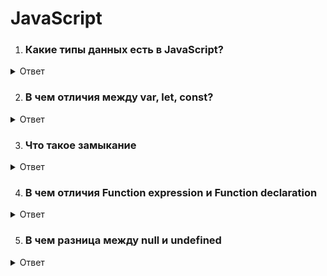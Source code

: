 # JavaScript

1. ### Какие типы данных есть в JavaScript?
<details>
  <summary>Ответ</summary>
    <ul>
        <li>Примитивные типы: <i>Boolean, number, string, undefuned, null, BigInt, Symbol.</i> <br> (Для запоминания можно использовать только первые буквы. Например: BBS NUN)</li>
        <li>Не примитивы: <i>Objects</i></li>
    </ul>
</details>
    

2. ### В чем отличия между var, let, const?
<details>
  <summary>Ответ</summary>
    <ul>
        <li>Главное отличие var от let в их области видимости. У var область видимости функциональная. Область видимости let – блочная, проще говоря ограничена фигурными скобками, в котором она объявлена.</li>
        <li>Также если мы попытаеся обратиться к переменной до ее инициализации с var мы получим <i>undefined</i>, с let/const <i>Ошибку</i></li>
        <li>Отличия let и const в том, что мы можем переприсвоить(мутировать) let, а const – нет</li>
    </ul>

```javascript
function someFn() {
    if(true) {
        var x = 0
    }
    console.log(x) // Выведет 0
}

function someFn() {
    if(true) {
        const x = 0
    }
    console.log(x) // Выведет ошибку, т.к. область видиvости только внутри if
}
```
```javascript
a = 5;
var a; // Ошибки не будет

b = 5; // Будет ошибка, b is not defined
let b; 
```

   
</details>


3. ### Что такое замыкание
<details>
    <summary>Ответ</summary>
    <ul>
        <li>Замыкание – это комбинация функции и лексического окружения, в котором эта функция была определена. Другими словами, замыкание даёт вам доступ к Scope внешней функции из внутренней функции.</li>
        <li>Замыкание – возвращаемая функция внутри функции, которая помнит\знает об окружении (Scope) своей родительской функции</li>
        <li>Нужно для оптимизации кода, т.к. родительская функция будет выполняться только один раз</li>
    </ul>

```javascript
function counter() {
    let x = 0;
    for (let i = 0; i < 100000; i++) {
        // Я ресурсозатратный код и выполнюсь 1 раз
    }
    const increment = () => {
        return x++
    }
    
    return increment
}

const result = counter() // Функция вызовется единожды
// А вот внутреннюю можем вызывать сколько угодно
console.log(result()) // 1
console.log(result()) // 2
console.log(result()) // 3
```
</details>


4. ### В чем отличия Function expression и Function declaration

<details>
    <summary>Ответ</summary>
    <ul>
        <li>Function declaration можно вызвать <b>до</b> ее инициализации (hoisting)</li>
        <li>Function expression можно вызывать только <b>после</b> инициализации</li>
        <li>FD имеет <i>локальный контекст</i>, а FE – <i>глобальный</i></li>
    </ul>

```javascript
declareFn()

function declareFn() {
    console.log('Я функция, которую можно вызвать до инициализации')
}

const expressFn = () => {
    console.log('А меня можно вызввать только ниже')
}

expressFn()
```

```javascript
const obj = {
    name: 'Alex',
    age: 20,
    getAge: () => {
        return this.age 
    } 
}

console.log(obj.getAge()) // Вернет undefined, т.к. не знает где ее вызывают (глоабльное окружение)

const obj = {
    name: 'Alex',
    age: 20,
    getAge: function () {
        return this.age
    }
}

console.log(obj.getAge()) // Вернет 20, т.к. знает где ее вызывают (локальное окружение)
```
</details>

5. ### В чем разница между null и undefined

<details>
    <summary>Ответ</summary>
    <ul>
        <li>null – пустое значение (явно присваивается)</li>
        <li>undefined - неприсвоенное значение (по-умолчанию)</li>
        <li>null - это тип <b>объект</b>, а undefined и имеет тип <b>undefined</b></li>
    </ul>
</details>

